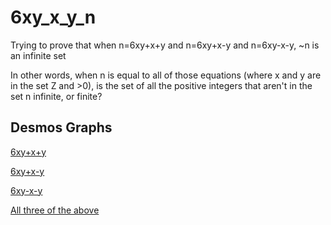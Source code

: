 # 6xy_x_y_n
Trying to prove that when n=6xy+x+y and n=6xy+x-y and n=6xy-x-y, ~n is an infinite set

In other words, when n is equal to all of those equations (where x and y are in the set Z and >0), is the set of all the positive integers that aren't in the set n infinite, or finite?


## Desmos Graphs
[6xy+x+y](https://www.desmos.com/calculator/gimfsny4b6 "Only 164 elements")

[6xy+x-y](https://www.desmos.com/calculator/7bpqfubddv "REALLY BIG - 544 points")

[6xy-x-y](https://www.desmos.com/calculator/fe8kv1kt9r "Only 157 elements")

[All three of the above](https://www.desmos.com/calculator/5chgvyriuf "1606 elements!!!")
